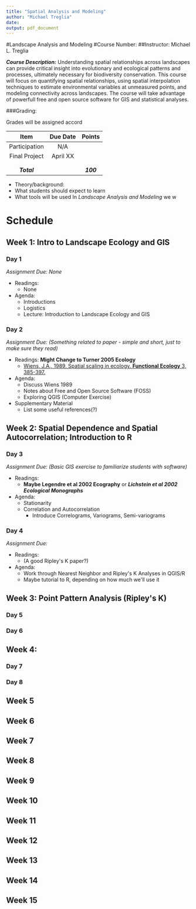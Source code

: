 ```yaml
---
title: "Spatial Analysis and Modeling"
author: "Michael Treglia"
date: 
output: pdf_document
---
```




#Landscape Analysis and Modeling
#Course Number: 
##Instructor: Michael L. Treglia

***Course Description:***
Understanding spatial relationships across landscapes can provide critical insight into evolutionary and ecological patterns and processes, ultimately necessary for biodiversity conservation. This course will focus on quantifying spatial relationships, using spatial interpolation techniques to estimate environmental variables at unmeasured points, and modeling connectivity across landscapes.  The course will take advantage of powerfull free and open source software for GIS and statistical analyses.


###Grading: 

Grades will be assigned accord

|	 Item 	|Due Date	|Points		|
|:-------:	|:-------------:|:-------------:|
|Participation	|N/A		|		|
|Final Project	|April XX	|		|
|		|		|		|
|		|		|		|
|***Total***	|		|***100***	|



* Theory/background: 
* What students should expect to learn
* What tools will be used
In *Landscape Analysis and Modeling* we w


# Schedule

## Week 1: Intro to Landscape Ecology and GIS

### Day 1
*Assignment Due: None*

* Readings:
	* None
* Agenda: 
	* Introductions
	* Logistics
	* Lecture: Introduction to Landscape Ecology and GIS

### Day 2
*Assignment Due: (Something related to paper - simple and short, just to make sure they read)*

* Readings: **Might Change to Turner 2005 Ecology**
	* [Wiens, J.A., 1989. Spatial scaling in ecology. **Functional Ecology** 3, 385-397.](http://www.jstor.org/stable/2389612)
* Agenda: 
	* Discuss Wiens 1989 
	* Notes about Free and Open Source Software (FOSS)
	* Exploring QGIS (Computer Exercise)
* Supplementary Material
	* List some useful references(?)



## Week 2: Spatial Dependence and Spatial Autocorrelation; Introduction to R

### Day 3
*Assignment Due: (Basic GIS exercise to familiarize students with software)*

* Readings: 
	* **Maybe Legendre et al 2002 Ecography** or ***Lichstein et al 2002 Ecological Monographs***
* Agenda:
	* Stationarity
	* Correlation and Autocorrelation
		* Introduce Correlograms, Variograms, Semi-variograms

### Day 4
*Assignment Due:*

* Readings:
	* (A good Ripley's K paper?)
* Agenda:
	* Work through Nearest Neighbor and Ripley's K Analyses in QGIS/R
	* Maybe tutorial to R, depending on how much we'll use it




## Week 3: Point Pattern Analysis (Ripley's K)

### Day 5

### Day 6


## Week 4: 

### Day 7

### Day 8


## Week 5


## Week 6


## Week 7


## Week 8


## Week 9


## Week 10


## Week 11


## Week 12


## Week 13


## Week 14


## Week 15





